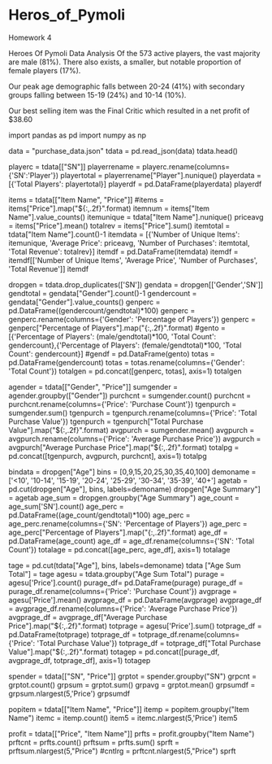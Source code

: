 # Heros_of_Pymoli
Homework 4

Heroes Of Pymoli Data Analysis
Of the 573 active players, the vast majority are male (81%). There also exists, a smaller, but notable proportion of female players (17%).

Our peak age demographic falls between 20-24 (41%) with secondary groups falling between 15-19 (24%) and 10-14 (10%).

Our best selling item was the Final Critic which resulted in a net profit of $38.60

import pandas as pd
import numpy as np

data = "purchase_data.json"
tdata = pd.read_json(data)
tdata.head()

playerc = tdata[["SN"]]
playerrename = playerc.rename(columns={'SN':'Player'})
playertotal = playerrename["Player"].nunique()
playerdata = [{'Total Players': playertotal}]
playerdf = pd.DataFrame(playerdata)
playerdf

items = tdata[["Item Name", "Price"]]
#items = items["Price"].map("${:,.2f}".format)
itemnum = items["Item Name"].value_counts()
itemunique = tdata["Item Name"].nunique()
priceavg = items["Price"].mean()
totalrev = items["Price"].sum()
itemtotal = tdata["Item Name"].count()-1
itemdata = [{'Number of Unique Items': itemunique, 'Average Price': priceavg, 'Number of Purchases': itemtotal, 'Total Revenue': totalrev}]
itemdf = pd.DataFrame(itemdata)
itemdf = itemdf[['Number of Unique Items', 'Average Price', 'Number of Purchases', 'Total Revenue']]
itemdf

dropgen = tdata.drop_duplicates(['SN'])
gendata = dropgen[['Gender','SN']]
gendtotal = gendata["Gender"].count()-1
gendercount = gendata["Gender"].value_counts()
genperc = pd.DataFrame((gendercount/gendtotal)*100)
genperc = genperc.rename(columns={'Gender': 'Percentage of Players'})
genperc = genperc["Percentage of Players"].map("{:,.2f}".format)
#gento = [{'Percentage of Players': (male/gendtotal)*100, 'Total Count': gendercount},{'Percentage of Players': (female/gendtotal)*100, 'Total Count': gendercount}]
#gendf = pd.DataFrame(gento)
totas = pd.DataFrame(gendercount)
totas = totas.rename(columns={'Gender': 'Total Count'})
totalgen = pd.concat([genperc, totas], axis=1)
totalgen

agender = tdata[["Gender", "Price"]]
sumgender = agender.groupby(["Gender"])
purchcnt = sumgender.count()
purchcnt = purchcnt.rename(columns={'Price': 'Purchase Count'})
tgenpurch = sumgender.sum()
tgenpurch = tgenpurch.rename(columns={'Price': 'Total Purchase Value'})
tgenpurch = tgenpurch["Total Purchase Value"].map("${:,.2f}".format)
avgpurch = sumgender.mean()
avgpurch = avgpurch.rename(columns={'Price': 'Average Purchase Price'})
avgpurch = avgpurch["Average Purchase Price"].map("${:,.2f}".format)
totalpg = pd.concat([tgenpurch, avgpurch, purchcnt], axis=1)
totalpg

bindata = dropgen["Age"]
bins = [0,9,15,20,25,30,35,40,100]
demoname = ['<10', '10-14', '15-19', '20-24', '25-29', '30-34', '35-39', '40+']
agetab = pd.cut(dropgen["Age"], bins, labels=demoname)
dropgen["Age Summary"] = agetab
age_sum = dropgen.groupby("Age Summary")
age_count = age_sum['SN'].count()
age_perc = pd.DataFrame((age_count/gendtotal)*100)
age_perc = age_perc.rename(columns={'SN': 'Percentage of Players'})
age_perc = age_perc["Percentage of Players"].map("{:,.2f}".format)
age_df = pd.DataFrame(age_count)
age_df = age_df.rename(columns={'SN': 'Total Count'})
totalage = pd.concat([age_perc, age_df], axis=1)
totalage

tage = pd.cut(tdata["Age"], bins, labels=demoname)
tdata ["Age Sum Total"] = tage
agesu = tdata.groupby("Age Sum Total")
purage = agesu['Price'].count()
purage_df= pd.DataFrame(purage)
purage_df = purage_df.rename(columns={'Price': 'Purchase Count'})
avgprage = agesu['Price'].mean()
avgprage_df = pd.DataFrame(avgprage)
avgprage_df = avgprage_df.rename(columns={'Price': 'Average Purchase Price'})
avgprage_df = avgprage_df["Average Purchase Price"].map("${:,.2f}".format)
totprage = agesu['Price'].sum()
totprage_df = pd.DataFrame(totprage)
totprage_df = totprage_df.rename(columns={'Price': 'Total Purchase Value'})
totprage_df = totprage_df["Total Purchase Value"].map("${:,.2f}".format)
totagep = pd.concat([purage_df, avgprage_df, totprage_df], axis=1)
totagep

spender = tdata[["SN", "Price"]]
grptot = spender.groupby("SN")
grpcnt = grptot.count()
grpsum = grptot.sum()
grpavg = grptot.mean()
grpsumdf = grpsum.nlargest(5,'Price')
grpsumdf

popitem = tdata[["Item Name", "Price"]]
itemp = popitem.groupby("Item Name")
itemc = itemp.count()
item5 = itemc.nlargest(5,'Price')
item5

profit = tdata[["Price", "Item Name"]]
prfts = profit.groupby("Item Name")
prftcnt = prfts.count()
prftsum = prfts.sum()
sprft = prftsum.nlargest(5,"Price")
#cntlrg = prftcnt.nlargest(5,"Price")
sprft
